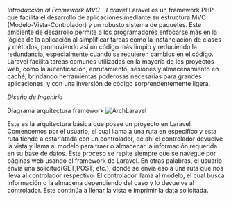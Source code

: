*Introducción al Framework MVC - Laravel*
Laravel es un framework PHP que facilita el desarrollo de aplicaciones mediante su estructura MVC (Modelo-Vista-Controlador) y un robusto sistema de paquetes. Este ambiente de desarrollo permite a los programadores enfocarse más en la lógica de la aplicación al simplificar tareas como la instanciación de clases y métodos, promoviendo así un código más limpio y reduciendo la redundancia, especialmente cuando se requieren cambios en el código. Laravel facilita tareas comunes utilizadas en la mayoría de los proyectos web, como la autenticación, enrutamiento, sesiones y almacenamiento en caché, brindando herramientas poderosas necesarias para grandes aplicaciones, y con una inversión de código sorprendentemente ligera.

*Diseño de Ingeniría*

Diagrama arquitectura framework
![ArchLaravel](https://github.com/JohanC25/ingweb/assets/114593684/5d0d9f1a-d3f0-4248-8cdd-9fa32170181a)

Este es la arquitectura básica que posee un proyecto en Laravel. Comencemos por el usuario, el cual llama a una ruta en específico y esta ruta tiende a estar atada con un controlador, de ahí el controlador devuelve la vista y llama al modelo para traer o almacenar la información requerida en su base de datos. Este proceso se repite siempre que se navegue por páginas web usando el framework de Laravel.
En otras palabras, el usuario envía una solicitud(GET,POST, etc.), donde se envía eso a una ruta que nos lleva al controlador respectivo. El controlador llama al modelo, el cual busca información o la almacena dependiendo del caso y lo devuelve al controlador. Este continúa a llenar la vista e imprimir la data solicitada.
